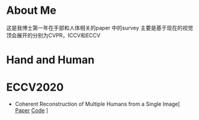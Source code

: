 # About Me
这是我博士第一年在手部和人体相关的paper 中的survey 主要是基于现在的视觉顶会展开的分别为CVPR，ICCV和ECCV

# Hand and Human

# ECCV2020
- Coherent Reconstruction of Multiple Humans from a Single Image\[ [Paper](https://arxiv.org/pdf/2006.08586.pdf) [Code](https://github.com/JiangWenPL/multiperson) \]


